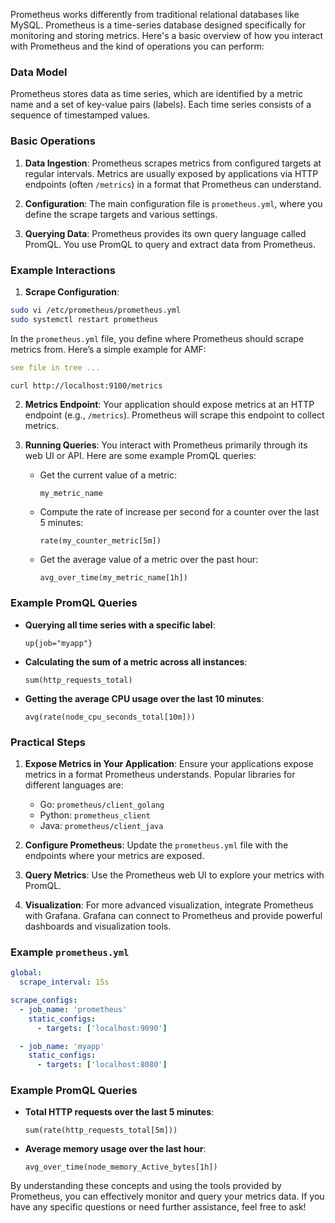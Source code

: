 Prometheus works differently from traditional relational databases like MySQL. Prometheus is a time-series database designed specifically for monitoring and storing metrics. Here's a basic overview of how you interact with Prometheus and the kind of operations you can perform:

### Data Model

Prometheus stores data as time series, which are identified by a metric name and a set of key-value pairs (labels). Each time series consists of a sequence of timestamped values.

### Basic Operations

1. **Data Ingestion**:
   Prometheus scrapes metrics from configured targets at regular intervals. Metrics are usually exposed by applications via HTTP endpoints (often `/metrics`) in a format that Prometheus can understand.

2. **Configuration**:
   The main configuration file is `prometheus.yml`, where you define the scrape targets and various settings.

3. **Querying Data**:
   Prometheus provides its own query language called PromQL. You use PromQL to query and extract data from Prometheus.

### Example Interactions

1. **Scrape Configuration**:

```bash
sudo vi /etc/prometheus/prometheus.yml
sudo systemctl restart prometheus
```

   In the `prometheus.yml` file, you define where Prometheus should scrape metrics from. Here’s a simple example for AMF:

   ```yaml
   see file in tree ...
   ```

```bash
curl http://localhost:9100/metrics
```

2. **Metrics Endpoint**:
   Your application should expose metrics at an HTTP endpoint (e.g., `/metrics`). Prometheus will scrape this endpoint to collect metrics.

3. **Running Queries**:
   You interact with Prometheus primarily through its web UI or API. Here are some example PromQL queries:

   - Get the current value of a metric:
     ```
     my_metric_name
     ```

   - Compute the rate of increase per second for a counter over the last 5 minutes:
     ```
     rate(my_counter_metric[5m])
     ```

   - Get the average value of a metric over the past hour:
     ```
     avg_over_time(my_metric_name[1h])
     ```

### Example PromQL Queries

- **Querying all time series with a specific label**:
  ```
  up{job="myapp"}
  ```

- **Calculating the sum of a metric across all instances**:
  ```
  sum(http_requests_total)
  ```

- **Getting the average CPU usage over the last 10 minutes**:
  ```
  avg(rate(node_cpu_seconds_total[10m]))
  ```

### Practical Steps

1. **Expose Metrics in Your Application**:
   Ensure your applications expose metrics in a format Prometheus understands. Popular libraries for different languages are:
   - Go: `prometheus/client_golang`
   - Python: `prometheus_client`
   - Java: `prometheus/client_java`

2. **Configure Prometheus**:
   Update the `prometheus.yml` file with the endpoints where your metrics are exposed.

3. **Query Metrics**:
   Use the Prometheus web UI to explore your metrics with PromQL.

4. **Visualization**:
   For more advanced visualization, integrate Prometheus with Grafana. Grafana can connect to Prometheus and provide powerful dashboards and visualization tools.

### Example `prometheus.yml`

```yaml
global:
  scrape_interval: 15s

scrape_configs:
  - job_name: 'prometheus'
    static_configs:
      - targets: ['localhost:9090']

  - job_name: 'myapp'
    static_configs:
      - targets: ['localhost:8080']
```

### Example PromQL Queries

- **Total HTTP requests over the last 5 minutes**:
  ```
  sum(rate(http_requests_total[5m]))
  ```

- **Average memory usage over the last hour**:
  ```
  avg_over_time(node_memory_Active_bytes[1h])
  ```

By understanding these concepts and using the tools provided by Prometheus, you can effectively monitor and query your metrics data. If you have any specific questions or need further assistance, feel free to ask!